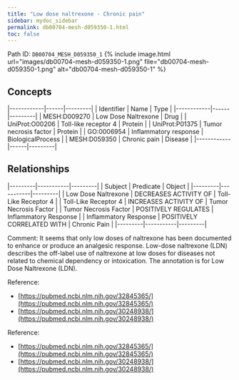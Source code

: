 ```yaml
---
title: "Low dose naltrexone - Chronic pain"
sidebar: mydoc_sidebar
permalink: db00704-mesh-d059350-1.html
toc: false 
---
```



Path ID: `DB00704_MESH_D059350_1`
{% include image.html url="images/db00704-mesh-d059350-1.png" file="db00704-mesh-d059350-1.png" alt="db00704-mesh-d059350-1" %}

## Concepts

|------------|------|---------|
| Identifier | Name | Type    |
|------------|------|---------|
| MESH:D009270 | Low Dose Naltrexone | Drug |
| UniProt:O00206 | Toll-like receptor 4 | Protein |
| UniProt:P01375 | Tumor necrosis factor | Protein |
| GO:0006954 | Inflammatory response | BiologicalProcess |
| MESH:D059350 | Chronic pain | Disease |
|------------|------|---------|

## Relationships

|---------|-----------|---------|
| Subject | Predicate | Object  |
|---------|-----------|---------|
| Low Dose Naltrexone | DECREASES ACTIVITY OF | Toll-Like Receptor 4 |
| Toll-Like Receptor 4 | INCREASES ACTIVITY OF | Tumor Necrosis Factor |
| Tumor Necrosis Factor | POSITIVELY REGULATES | Inflammatory Response |
| Inflammatory Response | POSITIVELY CORRELATED WITH | Chronic Pain |
|---------|-----------|---------|

Comment: It seems that only low doses of naltrexone has been documented to enhance or produce an analgesic response. Low-dose naltrexone (LDN) describes the off-label use of naltrexone at low doses for diseases not related to chemical dependency or intoxication. The annotation is for Low Dose Naltrexone (LDN).

Reference: 
  - [https://pubmed.ncbi.nlm.nih.gov/32845365/](https://pubmed.ncbi.nlm.nih.gov/32845365/)
  - [https://pubmed.ncbi.nlm.nih.gov/30248938/](https://pubmed.ncbi.nlm.nih.gov/30248938/)

Reference: 
  - [https://pubmed.ncbi.nlm.nih.gov/32845365/](https://pubmed.ncbi.nlm.nih.gov/32845365/)
  - [https://pubmed.ncbi.nlm.nih.gov/30248938/](https://pubmed.ncbi.nlm.nih.gov/30248938/)
